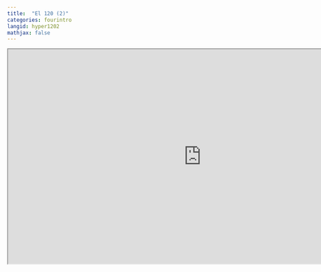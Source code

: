 ```yaml
---
title:  "El 120 (2)"
categories: fourintro
langid: hyper1202
mathjax: false
---
```


<iframe width="900" height="500"
	src="https://www.youtube.com/embed/MFXRRW9goTs?rel=0">
</iframe>
